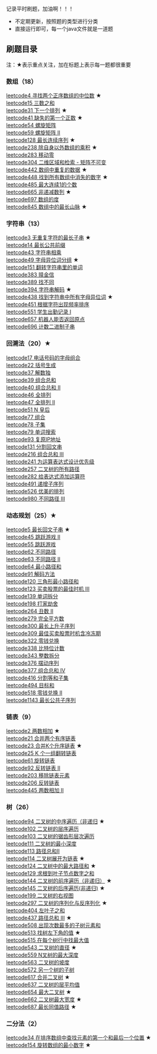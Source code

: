 记录平时刷题，加油啊！！！

+ 不定期更新，按照题的类型进行分类
+ 直接运行即可，每一个java文件就是一道题

## 刷题目录
注：★表示重点关注，加在标题上表示每一题都很重要
### 数组（18）
[leetcode4 寻找两个正序数组的中位数](https://github.com/xiaohshi/leetcode/blob/master/src/main/java/array/LeetCode4.java) ★ <br/>
[leetcode15 三数之和](https://github.com/xiaohshi/leetcode/blob/master/src/main/java/array/LeetCode15.java) <br/>
[leetcode31 下一个排列](https://github.com/xiaohshi/leetcode/blob/master/src/main/java/array/LeetCode31.java) ★ <br/>
[leetcode41 缺失的第一个正数](https://github.com/xiaohshi/leetcode/blob/master/src/main/java/array/LeetCode41.java) ★ <br/>
[leetcode54 螺旋矩阵](https://github.com/xiaohshi/leetcode/blob/master/src/main/java/array/LeetCode54.java) <br/>
[leetcode59 螺旋矩阵 II](https://github.com/xiaohshi/leetcode/blob/master/src/main/java/array/LeetCode59.java) <br/>
[leetcode128 最长连续序列](https://github.com/xiaohshi/leetcode/blob/master/src/main/java/array/LeetCode128.java) ★ <br/>
[leetcode238 除自身以外数组的乘积](https://github.com/xiaohshi/leetcode/blob/master/src/main/java/array/LeetCode238.java) ★ <br/>
[leetcode283 移动零](https://github.com/xiaohshi/leetcode/blob/master/src/main/java/array/LeetCode283.java) <br/>
[leetcode304 二维区域和检索 - 矩阵不可变](https://github.com/xiaohshi/leetcode/blob/master/src/main/java/array/LeetCode304.java) <br/>
[leetcode442 数组中重复的数据](https://github.com/xiaohshi/leetcode/blob/master/src/main/java/array/LeetCode442.java) ★ <br/>
[leetcode448 找到所有数组中消失的数字](https://github.com/xiaohshi/leetcode/blob/master/src/main/java/array/LeetCode448.java) ★ <br/>
[leetcode485 最大连续1的个数](https://github.com/xiaohshi/leetcode/blob/master/src/main/java/array/LeetCode485.java) <br/>
[leetcode665 非递减数列](https://github.com/xiaohshi/leetcode/blob/master/src/main/java/array/LeetCode665.java) ★ <br/>
[leetcode697 数组的度](https://github.com/xiaohshi/leetcode/blob/master/src/main/java/array/LeetCode697.java) <br/>
[leetcode845 数组中的最长山脉](https://github.com/xiaohshi/leetcode/blob/master/src/main/java/array/LeetCode845.java) ★ <br/>

### 字符串（13）
[leetcode3 无重复字符的最长子串](https://github.com/xiaohshi/leetcode/blob/master/src/main/java/string/LeetCode3.java) ★ <br/>
[leetcode14 最长公共前缀](https://github.com/xiaohshi/leetcode/blob/master/src/main/java/string/LeetCode14.java) <br/>
[leetcode43 字符串相乘](https://github.com/xiaohshi/leetcode/blob/master/src/main/java/string/LeetCode43.java) <br/>
[leetcode49 字母异位词分组](https://github.com/xiaohshi/leetcode/blob/master/src/main/java/string/LeetCode49.java) ★ <br/>
[leetcode151 翻转字符串里的单词](https://github.com/xiaohshi/leetcode/blob/master/src/main/java/string/LeetCode151.java) <br/>
[leetcode383 赎金信](https://github.com/xiaohshi/leetcode/blob/master/src/main/java/string/LeetCode383.java) <br/>
[leetcode389 找不同](https://github.com/xiaohshi/leetcode/blob/master/src/main/java/string/LeetCode389.java) <br/>
[leetcode394 字符串解码](https://github.com/xiaohshi/leetcode/blob/master/src/main/java/string/LeetCode394.java) ★ <br/>
[leetcode438 找到字符串中所有字母异位词](https://github.com/xiaohshi/leetcode/blob/master/src/main/java/string/LeetCode438.java) ★ <br/>
[leetcode451 根据字符出现频率排序](https://github.com/xiaohshi/leetcode/blob/master/src/main/java/string/LeetCode451.java) <br/>
[leetcode551 学生出勤记录 I](https://github.com/xiaohshi/leetcode/blob/master/src/main/java/string/LeetCode551.java) <br/>
[leetcode657 机器人能否返回原点](https://github.com/xiaohshi/leetcode/blob/master/src/main/java/string/LeetCode657.java) <br/>
[leetcode696 计数二进制子串](https://github.com/xiaohshi/leetcode/blob/master/src/main/java/string/LeetCode696.java) <br/>

### 回溯法（20）★
[leetcode17 电话号码的字母组合](https://github.com/xiaohshi/leetcode/blob/master/src/main/java/backtracking/LeetCode17.java) <br/>
[leetcode22 括号生成](https://github.com/xiaohshi/leetcode/blob/master/src/main/java/backtracking/LeetCode22.java) <br/>
[leetcode37 解数独](https://github.com/xiaohshi/leetcode/blob/master/src/main/java/backtracking/LeetCode37.java) <br/>
[leetcode39 组合总和](https://github.com/xiaohshi/leetcode/blob/master/src/main/java/backtracking/LeetCode39.java) <br/>
[leetcode40 组合总和 II](https://github.com/xiaohshi/leetcode/blob/master/src/main/java/backtracking/LeetCode40.java) <br/>
[leetcode46 全排列](https://github.com/xiaohshi/leetcode/blob/master/src/main/java/backtracking/LeetCode46.java) <br/>
[leetcode47 全排列 II](https://github.com/xiaohshi/leetcode/blob/master/src/main/java/backtracking/LeetCode47.java) <br/>
[leetcode51 N 皇后](https://github.com/xiaohshi/leetcode/blob/master/src/main/java/backtracking/LeetCode51.java) <br/>
[leetcode77 组合](https://github.com/xiaohshi/leetcode/blob/master/src/main/java/backtracking/LeetCode77.java) <br/>
[leetcode78 子集](https://github.com/xiaohshi/leetcode/blob/master/src/main/java/backtracking/LeetCode78.java) <br/>
[leetcode79 单词搜索](https://github.com/xiaohshi/leetcode/blob/master/src/main/java/backtracking/LeetCode79.java) <br/>
[leetcode93 复原IP地址](https://github.com/xiaohshi/leetcode/blob/master/src/main/java/backtracking/LeetCode93.java) <br/>
[leetcode131 分割回文串](https://github.com/xiaohshi/leetcode/blob/master/src/main/java/backtracking/LeetCode131.java) <br/>
[leetcode216 组合总和 III](https://github.com/xiaohshi/leetcode/blob/master/src/main/java/backtracking/LeetCode216.java) <br/>
[leetcode241 为运算表达式设计优先级](https://github.com/xiaohshi/leetcode/blob/master/src/main/java/backtracking/LeetCode241.java) <br/>
[leetcode257 二叉树的所有路径](https://github.com/xiaohshi/leetcode/blob/master/src/main/java/backtracking/LeetCode257.java) <br/>
[leetcode282 给表达式添加运算符](https://github.com/xiaohshi/leetcode/blob/master/src/main/java/backtracking/LeetCode282.java) <br/>
[leetcode491 递增子序列](https://github.com/xiaohshi/leetcode/blob/master/src/main/java/backtracking/LeetCode491.java) <br/>
[leetcode526 优美的排列](https://github.com/xiaohshi/leetcode/blob/master/src/main/java/backtracking/LeetCode526.java) <br/>
[leetcode980 不同路径 III](https://github.com/xiaohshi/leetcode/blob/master/src/main/java/backtracking/LeetCode980.java) <br/>

### 动态规划（25）★
[leetcode5 最长回文子串](https://github.com/xiaohshi/leetcode/blob/master/src/main/java/dynamic/LeetCode5.java) ★ <br/>
[leetcode45 跳跃游戏 II](https://github.com/xiaohshi/leetcode/blob/master/src/main/java/dynamic/LeetCode45.java) <br/>
[leetcode55 跳跃游戏](https://github.com/xiaohshi/leetcode/blob/master/src/main/java/dynamic/LeetCode55.java) <br/>
[leetcode62 不同路径](https://github.com/xiaohshi/leetcode/blob/master/src/main/java/dynamic/LeetCode62.java) <br/>
[leetcode63 不同路径 II](https://github.com/xiaohshi/leetcode/blob/master/src/main/java/dynamic/LeetCode63.java) <br/>
[leetcode64 最小路径和](https://github.com/xiaohshi/leetcode/blob/master/src/main/java/dynamic/LeetCode64.java) <br/>
[leetcode91 解码方法](https://github.com/xiaohshi/leetcode/blob/master/src/main/java/dynamic/LeetCode91.java) <br/>
[leetcode120 三角形最小路径和](https://github.com/xiaohshi/leetcode/blob/master/src/main/java/dynamic/LeetCode120.java) <br/>
[leetcode123 买卖股票的最佳时机 III](https://github.com/xiaohshi/leetcode/blob/master/src/main/java/dynamic/LeetCode123.java) <br/>
[leetcode139 单词拆分](https://github.com/xiaohshi/leetcode/blob/master/src/main/java/dynamic/LeetCode139.java) <br/>
[leetcode198 打家劫舍](https://github.com/xiaohshi/leetcode/blob/master/src/main/java/dynamic/LeetCode198.java) <br/>
[leetcode264 丑数 II](https://github.com/xiaohshi/leetcode/blob/master/src/main/java/dynamic/LeetCode264.java) <br/>
[leetcode279 完全平方数](https://github.com/xiaohshi/leetcode/blob/master/src/main/java/dynamic/LeetCode279.java) <br/>
[leetcode300 最长上升子序列](https://github.com/xiaohshi/leetcode/blob/master/src/main/java/dynamic/LeetCode300.java) <br/>
[leetcode309 最佳买卖股票时机含冷冻期](https://github.com/xiaohshi/leetcode/blob/master/src/main/java/dynamic/LeetCode309.java) <br/>
[leetcode322 零钱兑换](https://github.com/xiaohshi/leetcode/blob/master/src/main/java/dynamic/LeetCode322.java) <br/>
[leetcode338 比特位计数](https://github.com/xiaohshi/leetcode/blob/master/src/main/java/dynamic/LeetCode338.java) <br/>
[leetcode343 整数拆分](https://github.com/xiaohshi/leetcode/blob/master/src/main/java/dynamic/LeetCode343.java) <br/>
[leetcode376 摆动序列](https://github.com/xiaohshi/leetcode/blob/master/src/main/java/dynamic/LeetCode376.java) <br/>
[leetcode377 组合总和 Ⅳ](https://github.com/xiaohshi/leetcode/blob/master/src/main/java/dynamic/LeetCode377.java) <br/>
[leetcode416 分割等和子集](https://github.com/xiaohshi/leetcode/blob/master/src/main/java/dynamic/LeetCode416.java) <br/>
[leetcode494 目标和](https://github.com/xiaohshi/leetcode/blob/master/src/main/java/dynamic/LeetCode494.java) <br/>
[leetcode518 零钱兑换 II](https://github.com/xiaohshi/leetcode/blob/master/src/main/java/dynamic/LeetCode518.java) <br/>
[leetcode1143 最长公共子序列](https://github.com/xiaohshi/leetcode/blob/master/src/main/java/dynamic/LeetCode1143.java) <br/>

### 链表（9）
[leetcode2 两数相加](https://github.com/xiaohshi/leetcode/blob/master/src/main/java/list/LeetCode2.java) ★ <br/>
[leetcode21 合并两个有序链表](https://github.com/xiaohshi/leetcode/blob/master/src/main/java/list/LeetCode21.java) <br/>
[leetcode23 合并K个升序链表](https://github.com/xiaohshi/leetcode/blob/master/src/main/java/list/LeetCode23.java) ★ <br/>
[leetcode25 K 个一组翻转链表](https://github.com/xiaohshi/leetcode/blob/master/src/main/java/list/LeetCode25.java) <br/>
[leetcode61 旋转链表](https://github.com/xiaohshi/leetcode/blob/master/src/main/java/list/LeetCode61.java) <br/>
[leetcode92 反转链表 II](https://github.com/xiaohshi/leetcode/blob/master/src/main/java/list/LeetCode92.java) <br/>
[leetcode203 移除链表元素](https://github.com/xiaohshi/leetcode/blob/master/src/main/java/list/LeetCode203.java) <br/>
[leetcode206 反转链表](https://github.com/xiaohshi/leetcode/blob/master/src/main/java/list/LeetCode206.java) <br/>
[leetcode445 两数相加 II](https://github.com/xiaohshi/leetcode/blob/master/src/main/java/list/LeetCode445.java) <br/>

### 树（26）
[leetcode94 二叉树的中序遍历（非递归](https://github.com/xiaohshi/leetcode/blob/master/src/main/java/tree/LeetCode94.java) ★ <br/>
[leetcode102 二叉树的层序遍历](https://github.com/xiaohshi/leetcode/blob/master/src/main/java/tree/LeetCode102.java) <br/>
[leetcode103 二叉树的锯齿形层次遍历](https://leetcode-cn.com/problems/binary-tree-zigzag-level-order-traversal/) <br/>
[leetcode111 二叉树的最小深度](https://leetcode-cn.com/problems/minimum-depth-of-binary-tree/) <br/>
[leetcode113 路径总和II](https://leetcode-cn.com/problems/path-sum-ii/) <br/>
[leetcode114 二叉树展开为链表](https://github.com/xiaohshi/leetcode/blob/master/src/main/java/tree/LeetCode114.java) ★ <br/>
[leetcode124 二叉树中的最大路径和](https://github.com/xiaohshi/leetcode/blob/master/src/main/java/tree/LeetCode124.java) ★ <br/>
[leetcode129 求根到叶子节点数字之和](https://leetcode-cn.com/problems/sum-root-to-leaf-numbers/) <br/>
[leetcode144 二叉树的前序遍历（非递归）](https://github.com/xiaohshi/leetcode/blob/master/src/main/java/tree/LeetCode144.java) ★ <br/>
[leetcode145 二叉树的后序遍历(非递归)](https://github.com/xiaohshi/leetcode/blob/master/src/main/java/tree/LeetCode145.java) ★ <br/>
[leetcode199 二叉树的右视图](https://github.com/xiaohshi/leetcode/blob/master/src/main/java/tree/LeetCode199.java) <br/>
[leetcode297 二叉树的序列化与反序列化](https://github.com/xiaohshi/leetcode/blob/master/src/main/java/tree/LeetCode297.java) ★ <br/>
[leetcode404 左叶子之和](https://leetcode-cn.com/problems/sum-of-left-leaves/) <br/>
[leetcode437 路径总和 III](https://github.com/xiaohshi/leetcode/blob/master/src/main/java/tree/LeetCode437.java) ★ <br/>
[leetcode508 出现次数最多的子树元素和](https://github.com/xiaohshi/leetcode/blob/master/src/main/java/tree/LeetCode508.java) <br/>
[leetcode513 找树左下角的值](https://github.com/xiaohshi/leetcode/blob/master/src/main/java/tree/LeetCode513.java) ★ <br/>
[leetcode515 在每个树行中找最大值](https://leetcode-cn.com/problems/find-largest-value-in-each-tree-row/) <br/>
[leetcode543 二叉树的直径](https://github.com/xiaohshi/leetcode/blob/master/src/main/java/tree/LeetCode543.java) ★ <br/>
[leetcode559 N叉树的最大深度](https://github.com/xiaohshi/leetcode/blob/master/src/main/java/tree/LeetCode559.java) <br/>
[leetcode563 二叉树的坡度](https://github.com/xiaohshi/leetcode/blob/master/src/main/java/tree/LeetCode563.java) <br/>
[leetcode572 另一个树的子树](https://github.com/xiaohshi/leetcode/blob/master/src/main/java/tree/LeetCode572.java) <br/>
[leetcode617 合并二叉树](https://github.com/xiaohshi/leetcode/blob/master/src/main/java/tree/LeetCode617.java) ★ <br/>
[leetcode637 二叉树的层平均值](https://leetcode-cn.com/problems/average-of-levels-in-binary-tree/) <br/>
[leetcode654 最大二叉树](https://github.com/xiaohshi/leetcode/blob/master/src/main/java/tree/LeetCode654.java) ★ <br/>
[leetcode662 二叉树最大宽度](https://github.com/xiaohshi/leetcode/blob/master/src/main/java/tree/LeetCode662.java) ★ <br/>
[leetcode687 最长同值路径](https://github.com/xiaohshi/leetcode/blob/master/src/main/java/tree/LeetCode687.java) ★ <br/>

### 二分法（2）
[leetcode34 在排序数组中查找元素的第一个和最后一个位置](https://github.com/xiaohshi/leetcode/blob/master/src/main/java/binary_search/LeetCode34.java) ★ <br/>
[leetcode154 旋转数组的最小数字](https://github.com/xiaohshi/leetcode/blob/master/src/main/java/binary_search/LeetCode154.java) ★ <br/>